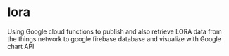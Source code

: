 # lora
Using Google cloud functions to publish and also retrieve LORA data from the things network to google firebase database and visualize with Google chart API
